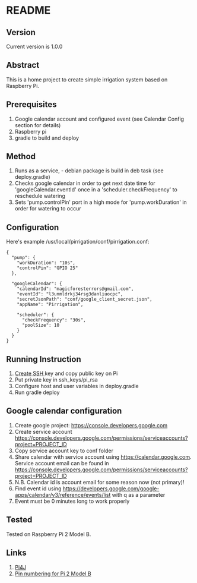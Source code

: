 # README #
## Version ##
Current version is 1.0.0

## Abstract ##
This is a home project to create simple irrigation system based on Raspberry Pi.

## Prerequisites ##
1. Google calendar account and configured event (see Calendar Config section for details)
2. Raspberry pi
3. gradle to build and deploy

## Method ##
1. Runs as a service, - debian package is build in deb task (see deploy.gradle)
2. Checks google calendar in order to get next date time for 'googleCalendar.eventId' once in a 'scheduler.checkFrequency' to reschedule watering
3. Sets 'pump.controlPin' port in a high mode for 'pump.workDuration' in order for watering to occur

## Configuration ##
Here's example /usr/local/pirrigation/conf/pirrigation.conf:

```
{
  "pump": {
    "workDuration": "10s",
    "controlPin": "GPIO 25"
  },

  "googleCalendar": {
    "calendarId": "magicforesterrors@gmail.com",
    "eventId": "l3unmldrkj34rsg3danliuocpc",
    "secretJsonPath": "conf/google_client_secret.json",
    "appName": "Pirrigation",

    "scheduler": {
      "checkFrequency": "30s",
      "poolSize": 10
    }
  }
}
```

## Running Instruction ##
1. [ Create SSH ](http://www.linuxproblem.org/art_9.html) key and copy public key on Pi
2. Put private key in ssh_keys/pi_rsa
3. Configure host and user variables in deploy.gradle
3. Run gradle deploy

## Google calendar configuration ##
1. Create google project: https://console.developers.google.com
2. Create service account https://console.developers.google.com/permissions/serviceaccounts?project=PROJECT_ID
3. Copy service account key to conf folder
4. Share calendar with service account using https://calendar.google.com. Service account email can be found in https://console.developers.google.com/permissions/serviceaccounts?project=PROJECT_ID
5. N.B. Calendar id is account email for some reason now (not primary)!
6. Find event id using https://developers.google.com/google-apps/calendar/v3/reference/events/list with q as a parameter
7. Event must be 0 minutes long to work properly

## Tested ##
Tested on Raspberry Pi 2 Model B.

## Links ##
1. [ Pi4J ](http://pi4j.com/)
2. [ Pin numbering for Pi 2 Model B ](http://pi4j.com/pins/model-2b-rev1.html)